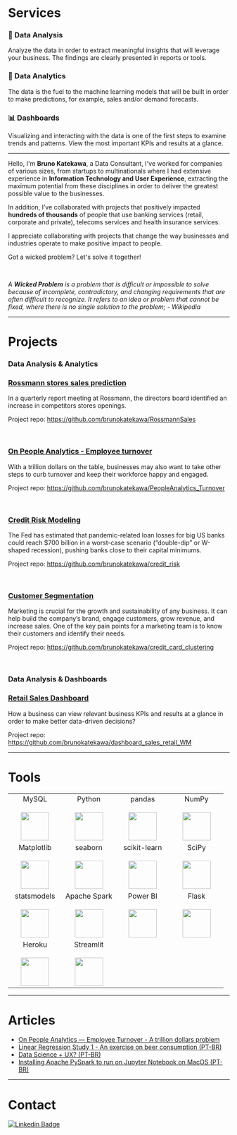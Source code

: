 # Services

### :mag_right: Data Analysis

Analyze the data in order to extract meaningful insights that will leverage your business. The findings are clearly presented in reports or tools.

### :crystal_ball: Data Analytics

The data is the fuel to the machine learning models that will be built in order to make predictions, for example, sales and/or demand forecasts.

### :bar_chart: Dashboards

Visualizing and interacting with the data is one of the first steps to examine trends and patterns. View the most important KPIs and results at a glance.

---

Hello, I'm **Bruno Katekawa**, a Data Consultant, I've worked for companies of various sizes, from startups to multinationals where I had extensive experience in **Information Technology and User Experience**, extracting the maximum potential from these disciplines in order to deliver the greatest possible value to the businesses.

In addition, I’ve collaborated with projects that positively impacted **hundreds of thousands** of people that use banking services (retail, corporate and private), telecoms services and health insurance services.

I appreciate collaborating with projects that change the way businesses and industries operate to make positive impact to people.

Got a wicked problem? Let's solve it together!

<br>

_A **Wicked Problem** is a problem that is difficult or impossible to solve because of incomplete, contradictory, and changing requirements that are often difficult to recognize. It refers to an idea or problem that cannot be fixed, where there is no single solution to the problem; - Wikipedia_

---

# Projects

### Data Analysis & Analytics

### [Rossmann stores sales prediction](https://github.com/brunokatekawa/RossmannSales)

In a quarterly report meeting at Rossmann, the directors board identified an increase in competitors stores openings.

Project repo: https://github.com/brunokatekawa/RossmannSales

<br>

### [On People Analytics - Employee turnover](https://github.com/brunokatekawa/PeopleAnalytics_Turnover)

With a trillion dollars on the table, businesses may also want to take other steps to curb turnover and keep their workforce happy and engaged.

Project repo: https://github.com/brunokatekawa/PeopleAnalytics_Turnover

<br>

### [Credit Risk Modeling](https://github.com/brunokatekawa/credit_risk)

The Fed has estimated that pandemic-related loan losses for big US banks could reach \$700 billion in a worst-case scenario (“double-dip” or W-shaped recession), pushing banks close to their capital minimums.

Project repo: https://github.com/brunokatekawa/credit_risk

<br>

### [Customer Segmentation](https://github.com/brunokatekawa/credit_card_clustering)

Marketing is crucial for the growth and sustainability of any business. It can help build the company’s brand, engage customers, grow revenue, and increase sales. One of the key pain points for a marketing team is to know their customers and identify their needs.

Project repo: https://github.com/brunokatekawa/credit_card_clustering

<br>

### Data Analysis & Dashboards

### [Retail Sales Dashboard](https://github.com/brunokatekawa/dashboard_sales_retail_WM)

How a business can view relevant business KPIs and results at a glance in order to make better data-driven decisions?

Project repo: https://github.com/brunokatekawa/dashboard_sales_retail_WM

---

# Tools

<table>
  <tbody>
    <tr valign="top">
      <td width="25%" align="center">
        <span>MySQL</span><br><br>
        <img height="64px" src="https://cdn.svgporn.com/logos/mysql.svg">
      </td>
      <td width="25%" align="center">
        <span>Python</span><br><br>
        <img height="64px" src="https://cdn.svgporn.com/logos/python.svg">
      </td>
      <td width="25%" align="center">
        <span>pandas</span><br><br>
        <img height="64px" src="https://pandas.pydata.org/static/img/pandas.svg">
      </td>
      <td width="25%" align="center">
        <span>NumPy</span><br><br>
        <img height="64px" src="https://numpy.org/images/logos/numpy.svg">
      </td>
    </tr>
    <tr valign="top">
      <td width="25%" align="center">
        <span>Matplotlib</span><br><br>
        <img height="64px" src="https://matplotlib.org/_images/sphx_glr_logos2_001.png">
      </td>
      <td width="25%" align="center">
        <span>seaborn</span><br><br>
        <img height="64px" src="https://seaborn.pydata.org/_images/introduction_29_0.png">
      </td>
      <td width="25%" align="center">
        <span>scikit-learn</span><br><br>
        <img height="64px" src="https://scikit-learn.org/stable/_images/scikit-learn-logo-notext.png">
      </td>
      <td width="25%" align="center">
        <span>SciPy</span><br><br>
        <img height="64px" src="https://bids.berkeley.edu/sites/default/files/styles/450x254/public/projects/scipy_logo_450x254.png?itok=kcdZBxrP">
      </td>
    <tr valign="top">
      <td width="25%" align="center">
        <span>statsmodels</span><br><br>
        <img height="64px" src="https://www.statsmodels.org/stable/_images/statsmodels-logo-v2.svg">
      </td>
      <td width="25%" align="center">
        <span>Apache Spark</span><br><br>
        <img height="64px" src="https://spark.apache.org/images/spark-logo-trademark.png">
      </td>
      <td width="25%" align="center">
        <span>Power BI</span><br><br>
        <img height="64px" src="https://uploaddeimagens.com.br/images/002/851/738/full/powerbi_logo.png?1598489763">
      </td>
      <td width="25%" align="center">
        <span>Flask</span><br><br>
        <img height="64px" src="https://flask.palletsprojects.com/en/1.1.x/_images/flask-logo.png">
      </td>
    </tr>
    <tr valign="top">
      <td width="25%" align="center">
        <span>Heroku</span><br><br>
        <img height="64px" src="https://blog.4linux.com.br/wp-content/uploads/2018/01/Heroku.png">
      </td>
      <td width="25%" align="center">
        <span>Streamlit</span><br><br>
        <img height="64px" src="https://assets.website-files.com/5dc3b47ddc6c0c2a1af74ad0/5e18182ad27bcfbb9dff263a_RGB_Logo_Horizontal_Color_Light_Bg-p-1080.png">
      </td>
    </tr>
  </tbody>
</table>

---

# Articles

- [On People Analytics — Employee Turnover - A trillion dollars problem](https://medium.com/@brunokatekawa/on-people-analytics-employee-turnover-b493cec75f17)
- [Linear Regression Study 1 - An exercise on beer consumption (PT-BR)](https://medium.com/designed-by-data/estudo-de-regress%C3%A3o-linear-1-64c1a560c938)
- [Data Science + UX? (PT-BR)](https://medium.com/designed-by-data/design-ci%C3%AAncia-de-dados-5fe8e268bd40)
- [Installing Apache PySpark to run on Jupyter Notebook on MacOS (PT-BR)](https://medium.com/designed-by-data/instalando-apache-pyspark-para-funcionar-com-jupyter-notebook-no-macos-42f992c45842)

---

# Contact

[![Linkedin Badge](https://img.shields.io/badge/-brunokatekawa-blue?style=flat-square&logo=Linkedin&logoColor=white&link=https://www.linkedin.com/in/brunokatekawa/)](https://www.linkedin.com/in/brunokatekawa/)